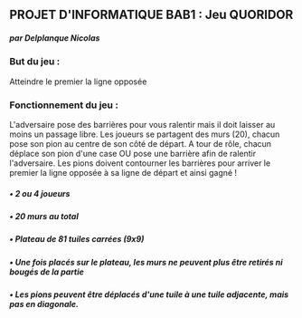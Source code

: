 ## PROJET D'INFORMATIQUE BAB1 : Jeu QUORIDOR

##### par Delplanque Nicolas

### But du jeu :
Atteindre le premier la ligne opposée

### Fonctionnement du jeu :
L'adversaire pose des barrières pour vous ralentir mais il doit laisser au moins un passage libre. Les joueurs se partagent des murs (20), chacun pose son pion au centre de son côté de départ. A tour de rôle, chacun déplace son pion d'une case OU pose une barrière afin de ralentir l'adversaire. Les pions doivent contourner les barrières pour arriver le premier la ligne opposée à sa ligne de départ et ainsi gagné !

##### • 2 ou 4 joueurs
##### • 20 murs au total
##### • Plateau de 81 tuiles carrées (9x9)
##### • Une fois placés sur le plateau, les murs ne peuvent plus être retirés ni bougés de la partie
##### • Les pions peuvent être déplacés d'une tuile à une tuile adjacente, mais pas en diagonale.
